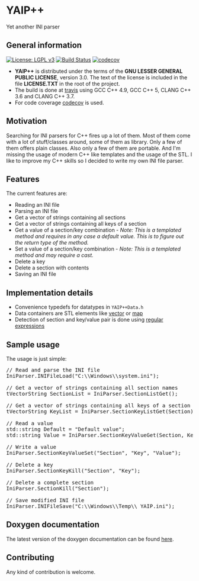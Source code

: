 # YAIP++ #

Yet another INI parser

## General information ##

[![License: LGPL v3](https://img.shields.io/badge/License-LGPL%20v3-blue.svg)](http://www.gnu.org/licenses/lgpl-3.0) [![Build Status](https://travis-ci.org/ThirtySomething/YAIP.svg?branch=master)](https://travis-ci.org/ThirtySomething/YAIP) [![codecov](https://codecov.io/gh/ThirtySomething/YAIP/branch/master/graph/badge.svg)](https://codecov.io/gh/ThirtySomething/YAIP)

-  **YAIP++** is distributed under the terms of the **GNU LESSER GENERAL PUBLIC LICENSE**, version 3.0. The text of the license is included in the file **LICENSE.TXT** in the root of the project.
- The build is done at [travis](https://travis-ci.org) using GCC C++ 4.9, GCC C++ 5, CLANG C++ 3.6 and CLANG C++ 3.7.
- For code coverage [codecov](https://codecov.io) is used.

## Motivation ##

Searching for INI parsers for C++ fires up a lot of them. Most of them come with a lot of stuff/classes around, some of them as library. Only a few of them offers plain classes. Also only a few of them are portable. And I'm missing the usage of modern C++ like templates and the usage of the STL. I like to improve my C++ skills so I decided to write my own INI file parser.

## Features ##

The current features are:

* Reading an INI file
* Parsing an INI file
* Get a vector of strings containing all sections
* Get a vector of strings containing all keys of a section
* Get a value of a section/key combination - *Note: This is a templated method and requires in any case a default value. This is to figure out the return type of the method.*
* Set a value of a section/key combination - *Note: This is a templated method and may require a cast.*
* Delete a key
* Delete a section with contents
* Saving an INI file

## Implementation details ##

* Convenience typedefs for datatypes in <code>YAIP++Data.h</code>
* Data containers are STL elements like [vector](http://en.cppreference.com/w/cpp/container/vector) or [map](http://en.cppreference.com/w/cpp/container/map)
* Detection of section and key/value pair is done using [regular expressions](http://en.cppreference.com/w/cpp/regex)

## Sample usage ##

The usage is just simple:

<pre>
// Read and parse the INI file
IniParser.INIFileLoad("C:\\Windows\\system.ini");

// Get a vector of strings containing all section names
tVectorString SectionList = IniParser.SectionListGet();

// Get a vector of strings containing all keys of a section
tVectorString KeyList = IniParser.SectionKeyListGet(Section);

// Read a value
std::string Default = "Default value";
std::string Value = IniParser.SectionKeyValueGet(Section, Key, Default);

// Write a value
IniParser.SectionKeyValueSet("Section", "Key", "Value");

// Delete a key
IniParser.SectionKeyKill("Section", "Key");

// Delete a complete section
IniParser.SectionKill("Section");

// Save modified INI file
IniParser.INIFileSave("C:\\Windows\\Temp\\_YAIP.ini");
</pre>

## Doxygen documentation ##

The latest version of the doxygen documentation can be found [here](https://cdn.rawgit.com/ThirtySomething/YAIP/master/doxygen/html/index.html).

## Contributing ##

Any kind of contribution is welcome.
